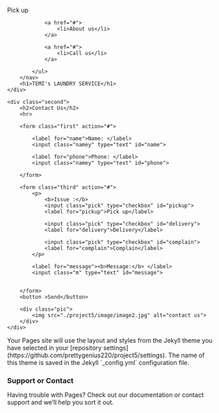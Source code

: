 <html lang="en">
<head>
    <meta charset="UTF-8">
    <meta http-equiv="X-UA-Compatible" content="IE=edge">
    <meta name="viewport" content="width=device-width, initial-scale=1.0">
    <title>Temi's Laundry</title>
    <style>
      *{
    text-decoration: none;
    list-style: none;
    margin: 0;
    padding: 0;
}
/* body{
    
} */

.temi{
    background-image: url(./project5/image/image1.jpg);
    width: 100%;
    height: 100%;
    border: 2px solid brown;
    text-align: center;

}

h1{
    color: royalblue;
    font-size: 70px;
    margin-top: 15%;
    font-family: Calibri;
}

a{
    float: right;
    margin-right: 5%;
    padding: 2%;
}

li{
    color: black;
    font-weight: bold;
}

li:hover{
    color: red;
    
}

.second{
    background-color: azure;
    width:100%;
    height: 50%;
    border: 2px solid grey;
    padding: 4%;
}

hr{
    width:80%;
    
}

h2{
    font-family: Calibri;
    font-weight: bold;

}

.first{
    font-size: 30px;
    font-family: Calibri;
    margin-top:20px;
    font-weight: bold;
    
}

.namey{
    margin-right: 45px;
    height: 25px;
    border-radius: 15px;
}

.third{
    font-size: 20px;
    font-family: Calibri;
    margin-right: 20px;
    
    
}

.pick{
    padding:10%;
    margin-top: 40px;
    margin-left: 7%;
}

.m{
    height: 25%;
    margin-top: 50px;
    width: 40%;
    border-radius: 10px;
}

button{
   padding:7px;
   margin-left: 35%;
   width: 10%;
   color: white;
   font-weight: bold;
   background-color: purple;
   border-radius: 10px;
   font-size: 25px;
   font-family: Calibri;
   text-align: center;

}

.pic{
    float: right;
    margin-top: -14%;
    margin-right:23%;

}

img{
     width:120%;
    height: 75%;
}
</style>
<body>
    <div class="temi">
        <nav>
            <ul>
                <a href="#">
                    <li>Pick up</li>
                </a>

                <a href="#">
                    <li>About us</li>
                </a>
                
                <a href="#">
                    <li>Call us</li>
                </a>
                
            </ul>
        </nav>
        <h1>TEMI's LAUNDRY SERVICE</h1>
    </div>

    <div class="second">
        <h2>Contact Us</h2>
        <hr>

        <form class="first" action="#">

            <label for="name">Name: </label>
            <input class="namey" type="text" id="name">

            <label for="phone">Phone: </label>
            <input class="namey" type="text" id="phone">

        </form>

        <form class="third" action="#">
            <p>
                <b>Issue :</b>    
                <input class="pick" type="checkbox" id="pickup">
                <label for="pickup">Pick up</label>

                <input class="pick" type="checkbox" id="delivery">
                <label for="delivery">Delivery</label>

                <input class="pick" type="checkbox" id="complain">
                <label for="complain">Complain</label>
            </p>

            <label for="message"><b>Message:</b> </label>
            <input class="m" type="text" id="message">
            
            
        </form>
        <button >Send</button>

        <div class="pic">
            <img src="./project5/image/image2.jpg" alt="contact us">
        </div>
    </div>

    
</body>
</html>
Your Pages site will use the layout and styles from the Jekyll theme you have selected in your [repository settings](https://github.com/prettygenius220/project5/settings). The name of this theme is saved in the Jekyll `_config.yml` configuration file.

### Support or Contact

Having trouble with Pages? Check out our [documentation](https://docs.github.com/categories/github-pages-basics/) or [contact support](https://support.github.com/contact) and we’ll help you sort it out.

